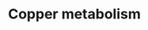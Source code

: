 ---
annotations:
- id: DOID:893
  parent: genetic disease
  type: Disease Ontology
  value: Wilson disease
- id: DOID:0111272
  parent: genetic disease
  type: Disease Ontology
  value: occipital horn syndrome
- id: DOID:1838
  parent: genetic disease
  type: Disease Ontology
  value: Menkes disease
- id: PW:0001002
  parent: regulatory pathway
  type: Pathway Ontology
  value: copper homeostasis pathway
- id: DOID:0111196
  parent: central nervous system disease
  type: Disease Ontology
  value: X-linked distal spinal muscular atrophy 3
- id: DOID:0060483
  type: Disease Ontology
  value: MEDNIK syndrome
authors:
- Leo-kal
- Andra
- Khanspers
- DeSl
communities:
- RareDiseases
description: This pathway shows copper metabolism and translocation for two cell types
  (enterocytes and hepatocytes), as well as associated disorders for transportation
  of copper to vesicles. Copper is an essential trace element required for the functioning
  of metalloenzymes. Copper is ingested through diet, absorbed by enterocytes in the
  intestinal walls, and sent to hepatocytes via the hepatic portal system.   This
  pathway model was constructed using chapter 39 of the book "Physician's Guide to
  the Diagnosis, Treatment, and Follow-Up of Inherited Metabolic Diseases (first edition)"
  by Blau (ISBN 3642403360)
last-edited: 2022-02-23
organisms:
- Homo sapiens
redirect_from:
- /index.php/Pathway:WP5189
- /instance/WP5189
- /instance/WP5189_r122491
revision: r122491
schema-jsonld:
- '@context': https://schema.org/
  '@id': https://wikipathways.github.io/pathways/WP5189.html
  '@type': Dataset
  creator:
    '@type': Organization
    name: WikiPathways
  description: This pathway shows copper metabolism and translocation for two cell
    types (enterocytes and hepatocytes), as well as associated disorders for transportation
    of copper to vesicles. Copper is an essential trace element required for the functioning
    of metalloenzymes. Copper is ingested through diet, absorbed by enterocytes in
    the intestinal walls, and sent to hepatocytes via the hepatic portal system.   This
    pathway model was constructed using chapter 39 of the book "Physician's Guide
    to the Diagnosis, Treatment, and Follow-Up of Inherited Metabolic Diseases (first
    edition)" by Blau (ISBN 3642403360)
  keywords:
  - ATP7A
  - ATP7B
  - COPPER (I) ION
  - COPPER (II) ION
  - CTR1
  - DMT1
  license: CC0
  name: Copper metabolism
seo: CreativeWork
title: Copper metabolism
wpid: WP5189
---